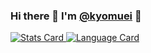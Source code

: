 ### Hi there 👋 I'm [@kyomuei](https://github.com/kyomuei/) 👾

<!--
**kyomuei/kyomuei** is a ✨ _special_ ✨ repository because its `README.md` (this file) appears on your GitHub profile.

Here are some ideas to get you started:

- 🔭 I’m currently working on ...
- 🌱 I’m currently learning ...
- 👯 I’m looking to collaborate on ...
- 🤔 I’m looking for help with ...
- 💬 Ask me about ...
- 📫 How to reach me: ...
- 😄 Pronouns: ...
- ⚡ Fun fact: ...
-->

[
![Stats Card](https://github-readme-stats.vercel.app/api?username=kyomuei&count-private=true&show_icons=true&title_color=ff8f1c&icon_color=ff8f1c)
](https://github.com/anuraghazra/gitnub-readme-stats)
[
![Language Card](https://github-readme-stats.vercel.app/api/top-langs/?username=kyomuei&title_color=ff8f1c)
](https://github.com/anuraghazra/github-readme-stats)
